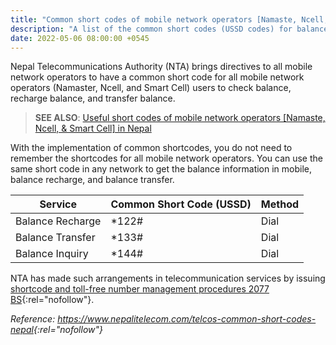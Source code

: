 ```yaml
---
title: "Common short codes of mobile network operators [Namaste, Ncell, & Smart Cell] in Nepal"
description: "A list of the common short codes (USSD codes) for balance recharge, balance transfer, and balance inquiry of mobile service providers operating in Nepal."
date: 2022-05-06 08:00:00 +0545
---
```


Nepal Telecommunications Authority (NTA) brings directives to all mobile network operators to have a common short code for all mobile network operators (Namaster, Ncell, and Smart Cell) users to check balance, recharge balance, and transfer balance.

> **SEE ALSO**: [Useful short codes of mobile network operators [Namaste, Ncell, & Smart Cell] in Nepal](/useful-short-codes-of-mobile-network-operators-in-nepal/)

With the implementation of common shortcodes, you do not need to remember the shortcodes for all mobile network operators. You can use the same short code in any network to get the balance information in mobile, balance recharge, and balance transfer.

| Service          | Common Short Code (USSD) | Method |
| ---------------- | ------------------------ | ------ |
| Balance Recharge | \*122\#                  | Dial   |
| Balance Transfer | \*133\#                  | Dial   |
| Balance Inquiry  | \*144\#                  | Dial   |

NTA has made such arrangements in telecommunication services by issuing [shortcode and toll-free number management procedures 2077 BS](https://drive.google.com/file/d/1gvzyk_Cd1RAnN1w0V0cVCFLkkw_DIwl4/view){:rel="nofollow"}.

_Reference: <https://www.nepalitelecom.com/telcos-common-short-codes-nepal>{:rel="nofollow"}_
